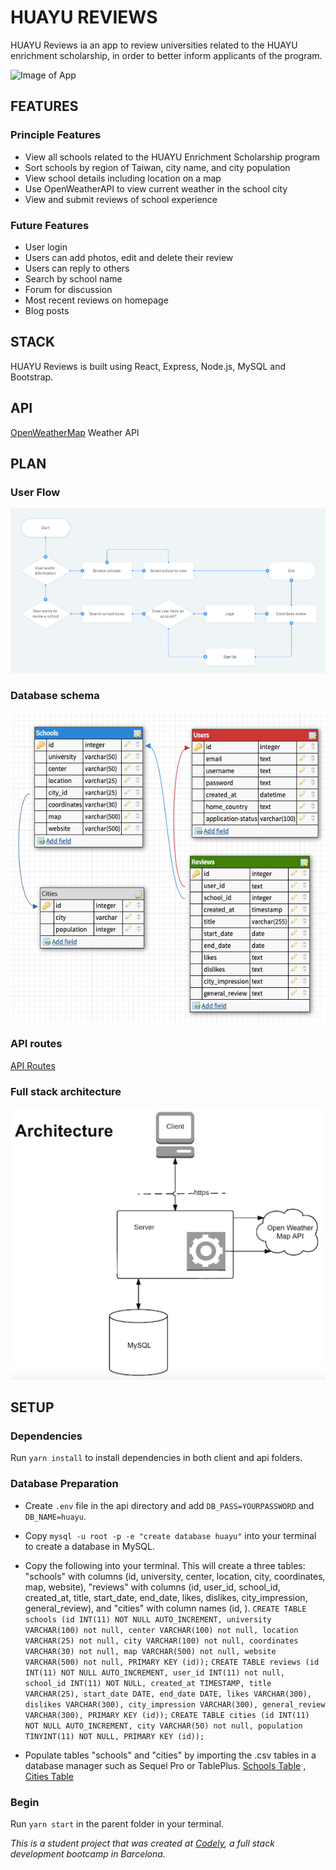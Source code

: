 # HUAYU REVIEWS

HUAYU Reviews ia an app to review universities related to the HUAYU enrichment scholarship, in order to better inform applicants of the program. 

![Image of App](readme/HuayuScreenshot.png)

## FEATURES
  ### Principle Features
  - View all schools related to the HUAYU Enrichment Scholarship program
  - Sort schools by region of Taiwan, city name, and city population
  - View school details including location on a map
  - Use OpenWeatherAPI to view current weather in the school city
  - View and submit reviews of school experience
  
### Future Features
- User login
- Users can add photos, edit and delete their review
- Users can reply to others
- Search by school name
- Forum for discussion 
- Most recent reviews on homepage
- Blog posts


## STACK
HUAYU Reviews is built using React, Express, Node.js, MySQL and Bootstrap.


## API
[OpenWeatherMap](https://openweathermap.org/api) Weather API


## PLAN
  ### User Flow
  
   ![Image of userFlow](readme/userflow.png)
  
  ### Database schema
  
   ![Image of Database](readme/database.png)

  ### API routes
  
   [API Routes](https://docs.google.com/document/d/1plGu1vT-Kkuqh5ah00hocxkKw2FdfHx9A2RVc7BiUuc/edit)
  
  ### Full stack architecture
  
   ![Image of architecture](readme/architecture.png)


## SETUP

### Dependencies
Run `yarn install` to install dependencies in both client and api folders.

### Database Preparation
- Create `.env` file in the api directory and add `DB_PASS=YOURPASSWORD` and `DB_NAME=huayu`.

- Copy `mysql -u root -p -e "create database huayu"` into your terminal to create a database in MySQL.

- Copy the following into your terminal. This will create a three tables: "schools" with columns (id, university, center, location, city, coordinates, map, website), "reviews" with columns (id, user_id, school_id, created_at, title, start_date, end_date, likes, dislikes, city_impression, general_review), and "cities" with column names (id, ).
`CREATE TABLE schools (id INT(11) NOT NULL AUTO_INCREMENT, university VARCHAR(100) not null, center VARCHAR(100) not null, location VARCHAR(25) not null, city VARCHAR(100) not null, coordinates VARCHAR(30) not null, map VARCHAR(500) not null, website VARCHAR(500) not null, PRIMARY KEY (id));`
`CREATE TABLE reviews (id INT(11) NOT NULL AUTO_INCREMENT, user_id INT(11) not null, school_id INT(11) NOT NULL, created_at TIMESTAMP, title VARCHAR(25), start_date DATE, end_date DATE, likes VARCHAR(300), dislikes VARCHAR(300), city_impression VARCHAR(300), general_review VARCHAR(300), PRIMARY KEY (id));`
`CREATE TABLE cities (id INT(11) NOT NULL AUTO_INCREMENT, city VARCHAR(50) not null, population TINYINT(11) NOT NULL, PRIMARY KEY (id));`


- Populate tables "schools" and "cities" by importing the .csv tables in a database manager such as Sequel Pro or TablePlus. [Schools Table](https://docs.google.com/spreadsheets/d/1FI84o7h2kZho0xvpw5f4r3-8LSXVAJrsnGgk33tVW7U/edit?usp=sharing) , [Cities Table](https://docs.google.com/spreadsheets/d/1Nga06CnlZ1_4TxYAL_edX3c2_k4hzNk4tO1iJyFkNmk/edit?usp=sharing)

### Begin
Run `yarn start` in the parent folder in your terminal.


_This is a student project that was created at [Codely](http://codely.tech), a full stack development bootcamp in Barcelona._
